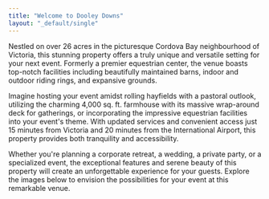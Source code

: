 ```yaml
---
title: "Welcome to Dooley Downs"
layout: "_default/single"
---
```


Nestled on over 26 acres in the picturesque Cordova Bay neighbourhood of Victoria, this stunning property offers a truly unique and versatile setting for your next event. Formerly a premier equestrian center, the venue boasts top-notch facilities including beautifully maintained barns, indoor and outdoor riding rings, and expansive grounds.

Imagine hosting your event amidst rolling hayfields with a pastoral outlook, utilizing the charming 4,000 sq. ft. farmhouse with its massive wrap-around deck for gatherings, or incorporating the impressive equestrian facilities into your event's theme. With updated services and convenient access just 15 minutes from Victoria and 20 minutes from the International Airport, this property provides both tranquility and accessibility.

Whether you're planning a corporate retreat, a wedding, a private party, or a specialized event, the exceptional features and serene beauty of this property will create an unforgettable experience for your guests. Explore the images below to envision the possibilities for your event at this remarkable venue.
